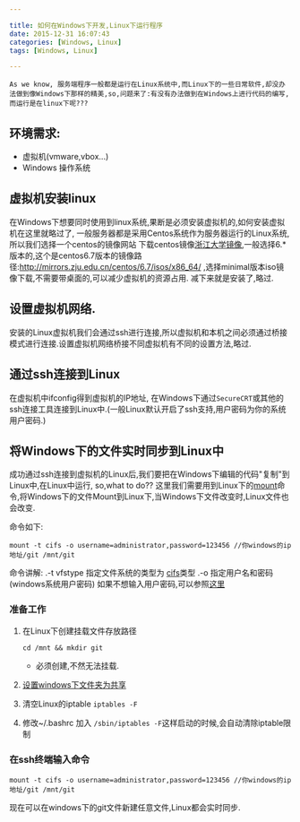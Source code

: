 ```yaml
---

title: 如何在Windows下开发,Linux下运行程序
date: 2015-12-31 16:07:43
categories: [Windows, Linux]
tags: [Windows, Linux]

---
```


```
As we know, 服务端程序一般都是运行在Linux系统中,而Linux下的一些日常软件,却没办法做到像Windows下那样的精美,so,问题来了:有没有办法做到在Windows上进行代码的编写,而运行是在linux下呢???
```

## 环境需求:
* 虚拟机(vmware,vbox...)
* Windows 操作系统


## 虚拟机安装linux
 在Windows下想要同时使用到linux系统,果断是必须安装虚拟机的,如何安装虚拟机在这里就略过了,
一般服务器都是采用Centos系统作为服务器运行的Linux系统,所以我们选择一个centos的镜像网站
下载centos镜像[浙江大学镜像](http://mirrors.zju.edu.cn/centos/),一般选择6.*版本的,这个是centos6.7版本的镜像路径:http://mirrors.zju.edu.cn/centos/6.7/isos/x86_64/  ,选择minimal版本iso镜像下载,不需要带桌面的,可以减少虚拟机的资源占用.
减下来就是安装了,略过.

##   设置虚拟机网络.
安装的Linux虚拟机我们会通过ssh进行连接,所以虚拟机和本机之间必须通过桥接模式进行连接.设置虚拟机网络桥接不同虚拟机有不同的设置方法,略过.

<!-- more -->
## 通过ssh连接到Linux
在虚拟机中ifconfig得到虚拟机的IP地址,
在Windows下通过`SecureCRT`或其他的ssh连接工具连接到Linux中.(一般Linux默认开启了ssh支持,用户密码为你的系统用户密码.)

## 将Windows下的文件实时同步到Linux中
成功通过ssh连接到虚拟机的Linux后,我们要把在Windows下编辑的代码"复制"到Linux中,在Linux中运行,
so,what to do?? 这里我们需要用到Linux下的[mount](http://www.baidu.com/s?wd=mount)命令,将Windows下的文件Mount到Linux下,当Windows下文件改变时,Linux文件也会改变.

命令如下:
```
mount -t cifs -o username=administrator,password=123456 //你windows的ip地址/git /mnt/git

```

命令讲解:
.-t vfstype 指定文件系统的类型为 [cifs](https://www.baidu.com/s?wd=cifs)类型
.-o 指定用户名和密码(windows系统用户密码)
如果不想输入用户密码,可以参照[这里](http://www.windows7en.com/Win7/20234.html)


### 准备工作
1. 在Linux下创建挂载文件存放路径

	```
	cd /mnt && mkdir git
	```

	* 必须创建,不然无法挂载.

2.  [设置windows下文件夹为共享](http://jingyan.baidu.com/article/295430f13cc4e60c7e005095.html)

3. 清空Linux的iptable
` iptables -F `

4. 修改~/.bashrc 加入
`/sbin/iptables -F`这样启动的时候,会自动清除iptable限制

### 在ssh终端输入命令
```
mount -t cifs -o username=administrator,password=123456 //你windows的ip地址/git /mnt/git

```

现在可以在windows下的git文件新建任意文件,Linux都会实时同步.











